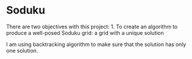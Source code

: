 # Soduku
There are two objectives with this project: 
    1. To create an algorithm to produce a well-posed Soduku grid: a grid with a unique solution
 

I am using backtracking algorithm to make sure that the solution has only one solution.

